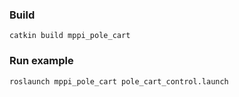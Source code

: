 ### Build

`catkin build mppi_pole_cart`

### Run example

`roslaunch mppi_pole_cart pole_cart_control.launch`
